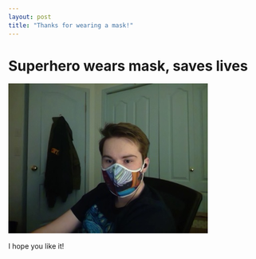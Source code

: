 ```yaml
---
layout: post
title: "Thanks for wearing a mask!"
---
```


# Superhero wears mask, saves lives

![person wearing mask](/docs/assets/17012021_022250.jpg "Test")

I hope you like it!
